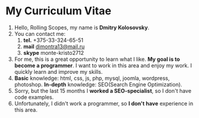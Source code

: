 # My Curriculum Vitae
1. Hello, Rolling Scopes, my name is **Dmitry Kolosovsky**.
2. You can contact me:
   1. **tel.** +375-33-324-65-51
   2. **mail** dimontra13@mail.ru
   3. **skype** monte-kristo2712
3. For me, this is a great opportunity to learn what I like. **My goal is to become a programmer**. I want to work in this area and enjoy my work. I quickly learn and improve my skills.
4. **Basic** knowledge: html, css, js, php, mysql, joomla, wordpress, photoshop. **In-depth** knowledge: SEO(Search Engine Optimization).
5. Sorry, but the last 15 months I **worked a SEO-specialist**, so I don't have code examples.
6. Unfortunately, I didn't work a programmer, so **I don't have** experience in this area.